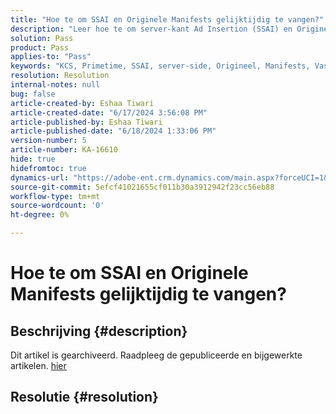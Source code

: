 ```yaml
---
title: "Hoe te om SSAI en Originele Manifests gelijktijdig te vangen?"
description: "Leer hoe te om server-kant Ad Insertion (SSAI) en Originele Manifests gelijktijdig te vangen."
solution: Pass
product: Pass
applies-to: "Pass"
keywords: "KCS, Primetime, SSAI, server-side, Origineel, Manifests, Vastleggen, Apple TV, Playback, Bootstrap, Base64, macOS, de Volmacht van Vensters, terminal, bevel"
resolution: Resolution
internal-notes: null
bug: false
article-created-by: Eshaa Tiwari
article-created-date: "6/17/2024 3:56:08 PM"
article-published-by: Eshaa Tiwari
article-published-date: "6/18/2024 1:33:06 PM"
version-number: 5
article-number: KA-16610
hide: true
hidefromtoc: true
dynamics-url: "https://adobe-ent.crm.dynamics.com/main.aspx?forceUCI=1&pagetype=entityrecord&etn=knowledgearticle&id=73e31a17-c22c-ef11-840a-6045bd029b18"
source-git-commit: 5efcf41021655cf011b30a3912942f23cc56eb88
workflow-type: tm+mt
source-wordcount: '0'
ht-degree: 0%

---
```


# Hoe te om SSAI en Originele Manifests gelijktijdig te vangen?

## Beschrijving {#description}

Dit artikel is gearchiveerd. Raadpleeg de gepubliceerde en bijgewerkte artikelen. [hier](https://experienceleague.adobe.com/search.html#sort=relevancy)

## Resolutie {#resolution}

